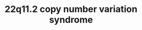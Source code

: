 ---
annotations:
- id: PW:0000013
  parent: disease pathway
  type: Pathway Ontology
  value: disease pathway
- id: DOID:12583
  parent: genetic disease
  type: Disease Ontology
  value: velocardiofacial syndrome
- id: PW:0000178
  parent: disease pathway
  type: Pathway Ontology
  value: neurological disorder pathway
authors:
- Fehrhart
- Victoravr
- Egonw
- MaintBot
- L Dupuis
- Mlatorre
citedin:
- link: PMC9130749
  title: 'The Biological Interaction of SARS-CoV-2 Infection and Osteoporosis: A Preliminary
    Study (2022)'
communities:
- RareDiseases
description: 22q11 deletion syndrome
last-edited: 2021-10-11
ndex: 5683f755-8b6c-11eb-9e72-0ac135e8bacf
organisms:
- Homo sapiens
redirect_from:
- /index.php/Pathway:WP4657
- /instance/WP4657
- /instance/WP4657_rr120007
revision: r120007
schema-jsonld:
- '@context': https://schema.org/
  '@id': https://wikipathways.github.io/pathways/WP4657.html
  '@type': Dataset
  creator:
    '@type': Organization
    name: WikiPathways
  description: 22q11 deletion syndrome
  keywords:
  - 1-phosphatidyl-1D-myo-inositol 4-phosphate(3−)
  - 1-phosphatidyl-1D-myo-inositol(1−)
  - 1-pyrroline-5-carboxylate
  - 2-oxoglutaric acid
  - 3-Methoxytyramine
  - 4-hydroxyretinoic acid
  - 4-oxo-Retinoic acid
  - ABHD17AP4
  - ACTA2
  - ACTC1
  - ADP(3−)
  - AIFM3
  - ALDH1A2
  - ALDH4A1
  - ARNTL
  - ARVCF
  - ASF1A
  - ATP
  - ATP(4−)
  - BCL2
  - BCRP2
  - BCRP5
  - BCRP7
  - C22orf39
  - CA15P1
  - CBX5
  - CCDC188
  - CCDC74BP1
  - CDC42
  - CDC45
  - CDH15
  - CHRD
  - CLDN1
  - CLDN3
  - CLDN5
  - CLTCL1
  - COMT
  - CRKL
  - CUL3
  - CYP26A1
  - CYP26B1
  - CYP26C1
  - DEPDC5
  - DGCR10
  - DGCR11
  - DGCR2
  - DGCR5
  - DGCR6L
  - DGCR8
  - DGCR9
  - DL-Metanephrine
  - DOPAC
  - DRD2
  - DROSHA
  - Dermatan sulfate
  - Dopamine
  - EGFR
  - EMC10
  - ESS2
  - Epinephrine
  - FAM230E
  - FAM230G
  - FGF10
  - FGF8
  - FGFR1
  - FGFR2
  - FOXA2
  - FOXC1
  - FOXC2
  - GBX2
  - GLUD1
  - GNB1L
  - GP1BA
  - GP1BB
  - GP5
  - GP9
  - GSC2
  - HAND2
  - HDAC3
  - HES1
  - HIRA
  - HIRIP3
  - HIST1H4A
  - Heparin
  - Homovanillic acid
  - IGLL4P
  - KLHL22
  - KPNB1
  - KRT18P5
  - KRT18P62
  - L-Glutamic gamma-semialdehyde
  - LINC00895
  - LINC00896
  - LINC01311
  - LINC01637
  - LRRC74B
  - LZTR1
  - MAG
  - MALT1
  - MED15
  - MRPL40
  - NCOR1
  - NKX2-5
  - NPRL2
  - NPRL3
  - Norepinephrine
  - Normetanephrine
  - OAT
  - Ornithine
  - P2RX6
  - P2RX6P
  - PAK4
  - PAX3
  - PI4KA
  - PITX2
  - PLK1
  - POLR2A
  - POM121L4P
  - POM121L7P
  - PPP1CB
  - PRKN
  - PRODH
  - RAF1
  - RAN
  - RANBP1
  - RANGAP1
  - RBX1
  - RCC1
  - RELN
  - RN7SL168P
  - RN7SL812P
  - RNU6-225P
  - RNY1P9
  - RORC
  - RTL10
  - RTN4
  - RTN4R
  - Retinoic acid
  - SCARF2
  - SEPTIN11
  - SEPTIN5
  - SEPTIN8
  - SERPIND1
  - SHH
  - SHOC2
  - SLC25A1
  - SLC2A4
  - SLC7A4
  - SLC9A3P2
  - SMPD4P1
  - SNAP29
  - SNORA77B
  - SREBF1
  - SREBF2
  - SRF
  - Syntaxin
  - TANGO2
  - TBX1
  - THAP7
  - TMEM191A
  - TNPO1
  - TP53
  - TRMT2A
  - TSKS
  - TSSK1A
  - TSSK2
  - TUBA3FP
  - TUBA3GP
  - TXNRD2
  - UFD1
  - USP41
  - VWF
  - XPO1
  - ZDHHC8
  - ZNF74
  - arginine
  - citrate
  - glutamate
  - glutamine
  - lysine
  - ornithine
  - proline
  - retinal
  - riluzole
  license: CC0
  name: 22q11.2 copy number variation syndrome
seo: CreativeWork
title: 22q11.2 copy number variation syndrome
wpid: WP4657
---